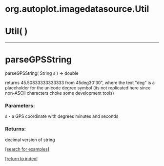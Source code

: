 # org.autoplot.imagedatasource.Util



# Util( )


***
<a name="parseGPSString"></a>
# parseGPSString
parseGPSString( String s ) &rarr; double

returns 45.50833333333333 from 45deg30'30", where the text "deg" is
    a placeholder for the unicode degree symbol (its not replicated
    here since non-ASCII characters choke some development tools)

### Parameters:
s - a GPS coordinate with degrees minutes and seconds

### Returns:
decimal version of string

<a href="https://github.com/autoplot/dev/search?q=parseGPSString&unscoped_q=parseGPSString">[search for examples]</a>

<a href="https://github.com/autoplot/documentation/blob/master/javadoc/index-all.md">[return to index]</a>

